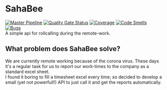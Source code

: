 # SahaBee
[![Master Pipeline](https://github.com/emranbm/sahabee/workflows/Master%20Workflow/badge.svg?branch=master)](https://github.com/emranbm/SahaBee/actions/workflows/master.yml)
[![Quality Gate Status](https://sonarcloud.io/api/project_badges/measure?project=emranbm_SahaBee&metric=alert_status)](https://sonarcloud.io/dashboard?id=emranbm_SahaBee)
[![Coverage](https://sonarcloud.io/api/project_badges/measure?project=emranbm_SahaBee&metric=coverage)](https://sonarcloud.io/dashboard?id=emranbm_SahaBee)
[![Code Smells](https://sonarcloud.io/api/project_badges/measure?project=emranbm_SahaBee&metric=code_smells)](https://sonarcloud.io/dashboard?id=emranbm_SahaBee)
[![Bugs](https://sonarcloud.io/api/project_badges/measure?project=emranbm_SahaBee&metric=bugs)](https://sonarcloud.io/dashboard?id=emranbm_SahaBee)  
A simple api for rollcalling during the remote-work.
## What problem does SahaBee solve?
We are currently remote working because of the corona virus. These days it's a regular task for us to report our work-times to the company as a standard excel sheet.  
I found it boring to fill a timesheet excel every time; so decided to develop a small (yet not powerfull!) API to just call it and get the reports automatically.
